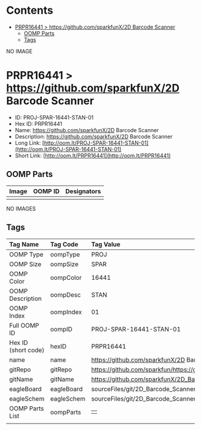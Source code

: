 



Contents
========

* [PRPR16441 > https://github.com/sparkfunX/2D Barcode Scanner](#prpr16441--httpsgithubcomsparkfunx2d-barcode-scanner)
	* [OOMP Parts](#oomp-parts)
	* [Tags](#tags)
  
NO IMAGE  
# PRPR16441 > https://github.com/sparkfunX/2D Barcode Scanner

- ID: PROJ-SPAR-16441-STAN-01
- Hex ID: PRPR16441
- Name: https://github.com/sparkfunX/2D Barcode Scanner
- Description: https://github.com/sparkfunX/2D Barcode Scanner
- Long Link: [http://oom.lt/PROJ-SPAR-16441-STAN-01](http://oom.lt/PROJ-SPAR-16441-STAN-01)
- Short Link: [http://oom.lt/PRPR16441](http://oom.lt/PRPR16441)

## OOMP Parts
  

|Image|OOMP ID|Designators|
| :--- | :--- | :--- |
||||
  
NO IMAGES  
## Tags
  

|Tag Name|Tag Code|Tag Value|
| :--- | :--- | :--- |
|OOMP Type|oompType|PROJ|
|OOMP Size|oompSize|SPAR|
|OOMP Color|oompColor|16441|
|OOMP Description|oompDesc|STAN|
|OOMP Index|oompIndex|01|
|Full OOMP ID|oompID|PROJ-SPAR-16441-STAN-01|
|Hex ID (short code)|hexID|PRPR16441|
|name|name|https://github.com/sparkfunX/2D Barcode Scanner|
|gitRepo|gitRepo|https://github.com/sparkfun/https://github.com/sparkfunX/2D_Barcode_Scanner|
|gitName|gitName|https://github.com/sparkfunX/2D_Barcode_Scanner|
|eagleBoard|eagleBoard|sourceFiles/git/2D_Barcode_Scanner/Hardware/2DBarcodeScanner.brd|
|eagleSchem|eagleSchem|sourceFiles/git/2D_Barcode_Scanner/Hardware/2DBarcodeScanner.sch|
|OOMP Parts List|oompParts|<table><tr><td></td></tr></table>|
||||
